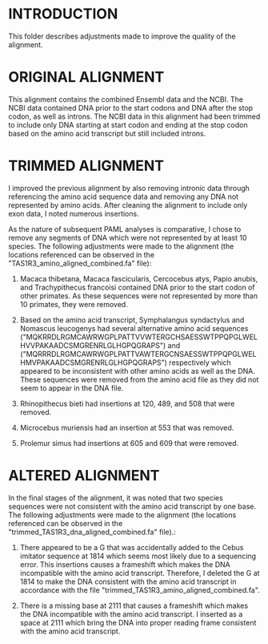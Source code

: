 # INTRODUCTION	
This folder describes adjustments made to improve the quality of the alignment. 

# ORIGINAL ALIGNMENT
This alignment contains the combined Ensembl data and the NCBI. The NCBI data contained DNA prior to the start codons and DNA after the stop codon, as well as introns. The NCBI data in this alignment had been trimmed to include only DNA starting at start codon and ending at the stop codon based on the amino acid transcript but still included introns. 

# TRIMMED ALIGNMENT
I improved the previous alignment by also removing intronic data through referencing the amino acid sequence data and removing any DNA not represented by amino acids. After cleaning the alignment to include only exon data, I noted numerous insertions.

As the nature of subsequent PAML analyses is comparative, I chose to remove any segments of DNA which were not represented by at least 10 species. The following adjustments were made to the alignment (the locations referenced can be observed in the "TAS1R3_amino_aligned_combined.fa" file):  

1. Macaca thibetana, Macaca fascicularis, Cercocebus atys, Papio anubis, and Trachypithecus francoisi contained DNA prior to the start codon of other primates. As these sequences were not represented by more than 10 primates, they were removed. 

2. Based on the amino acid transcript, Symphalangus syndactylus and Nomascus leucogenys had several alternative amino acid sequences ("MQKRRDLRGMCAWRWGPLPATTVVWTERGCHSAESSWTPPQPGLWELHVVPAKAADCSMGRENRLGLHGPQGRAPS") and ("MQRRRDLRGMCAWRWGPLPATTVAWTERGCNSAESSWTPPQPGLWELHMVPAKAADCSMGRENRLGLHGPQGRAPS") respectively which appeared to be inconsistent with other amino acids as well as the DNA. These sequences were removed from the amino acid file as they did not seem to appear in the DNA file. 

3. Rhinopithecus bieti had insertions at 120, 489, and 508 that were removed. 

4. Microcebus muriensis had an insertion at 553 that was removed.  

5. Prolemur simus had insertions at 605 and 609 that were removed. 
 
# ALTERED ALIGNMENT
In the final stages of the alignment, it was noted that two species sequences were not consistent with the amino acid transcript by one base. The following adjustments were made to the alignment (the locations referenced can be observed in the "trimmed_TAS1R3_dna_aligned_combined.fa" file).: 

1. There appeared to be a G that was accidentally added to the Cebus imitator sequence at 1814 which seems most likely due to a sequencing error. This insertions causes a frameshift which makes the DNA incompatible with the amino acid transcript. Therefore, I deleted the G at 1814 to make the DNA consistent with the amino acid transcript in accordance with the file "trimmed_TAS1R3_amino_aligned_combined.fa". 

2. There is a missing base at 2111 that causes a frameshift which makes the DNA incompatible with the amino acid transcript. I inserted as a space at 2111 which bring the DNA into proper reading frame consistent with the amino acid transcript. 
